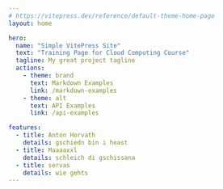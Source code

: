 ```yaml
---
# https://vitepress.dev/reference/default-theme-home-page
layout: home

hero:
  name: "Simple VitePress Site"
  text: "Training Page for Cloud Computing Course"
  tagline: My great project tagline
  actions:
    - theme: brand
      text: Markdown Examples
      link: /markdown-examples
    - theme: alt
      text: API Examples
      link: /api-examples

features:
  - title: Anton Horvath
    details: gschiedn bin i heast
  - title: Maaaaxxl
    details: schleich di gschissana
  - title: servas
    details: wie gehts
---
```


